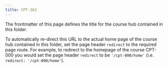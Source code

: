 ```yaml
---
title: CPT-363
---
```


The frontmatter of this page defines the title for the course hub contained in this folder.

To automatically re-direct this URL to the actual home page of the course hub contained in this folder, set the page header `redirect` to the required page route. For example, to redirect to the homepage of the course CPT-000 you would set the page header `redirect` to be `'/cpt-000/home'` (i.e. `redirect: '/cpt-000/home'`).
